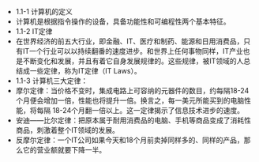 - 1.1-1 计算机的定义
- 计算机是根据指令操作的设备，具备功能性和可编程性两个基本特征。
- 1.1-2 IT定律
- 在世界经济的前五大行业，即金融、IT、医疗和制药、能源和日用消费品，只有IT一个行业可以以持续翻番的速度进步。和世界上任何事物同样，IT产业也是不断变化和发展，并且有着它自身发展规律的。这些规律，被IT领域的人总结成一些定律，称为IT定律（IT Laws）。
- 1.1-3 计算机三大定律：
 - 摩尔定律：当价格不变时，集成电路上可容纳的元器件的数目，约每隔18-24个月便会增加一倍，性能也将提升一倍。换言之，每一美元所能买到的电脑性能，将每隔    18-24个月翻一倍以上。这一定律揭示了信息技术进步的速度。
 - 安迪——比尔定律：把原本属于耐用消费品的电脑、手机等商品变成了消耗性商品，刺激着整个IT领域的发展。
 - 反摩尔定律：一个IT公司如果今天和18个月前卖掉同样多的、同样的产品，那么它的营业额就要下降一半。

